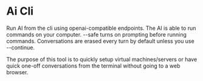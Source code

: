 # Ai Cli

Run AI from the cli using openai-compatible endpoints.
The AI is able to run commands on your computer.
--safe turns on prompting before running commands.
Conversations are erased every turn by default unless you use --continue.

The purpose of this tool is to quickly setup virtual machines/servers or have quick one-off conversations from the terminal without going to a web browser.
